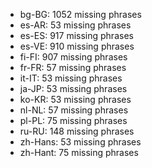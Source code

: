 - bg-BG: 1052 missing phrases
- es-AR: 53 missing phrases
- es-ES: 917 missing phrases
- es-VE: 910 missing phrases
- fi-FI: 907 missing phrases
- fr-FR: 57 missing phrases
- it-IT: 53 missing phrases
- ja-JP: 53 missing phrases
- ko-KR: 53 missing phrases
- nl-NL: 57 missing phrases
- pl-PL: 75 missing phrases
- ru-RU: 148 missing phrases
- zh-Hans: 53 missing phrases
- zh-Hant: 75 missing phrases
